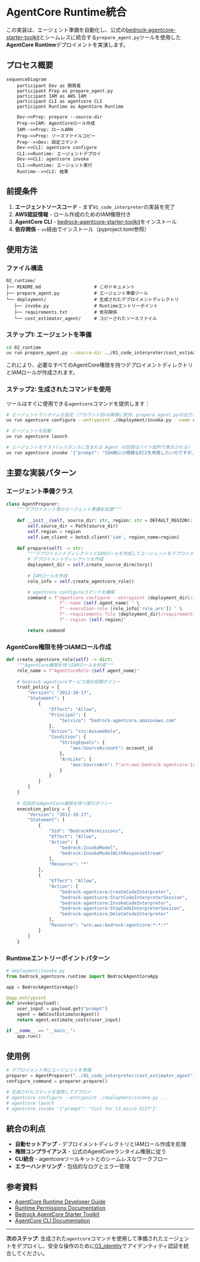 # AgentCore Runtime統合

この実装は、エージェント準備を自動化し、公式の[bedrock-agentcore-starter-toolkit](https://github.com/aws/bedrock-agentcore-starter-toolkit)とシームレスに統合する`prepare_agent.py`ツールを使用した**AgentCore Runtime**デプロイメントを実演します。

## プロセス概要

```mermaid
sequenceDiagram
    participant Dev as 開発者
    participant Prep as prepare_agent.py
    participant IAM as AWS IAM
    participant CLI as agentcore CLI
    participant Runtime as AgentCore Runtime

    Dev->>Prep: prepare --source-dir
    Prep->>IAM: AgentCoreロール作成
    IAM-->>Prep: ロールARN
    Prep->>Prep: ソースファイルコピー
    Prep-->>Dev: 設定コマンド
    Dev->>CLI: agentcore configure
    CLI->>Runtime: エージェントデプロイ
    Dev->>CLI: agentcore invoke
    CLI->>Runtime: エージェント実行
    Runtime-->>CLI: 結果
```

## 前提条件

1. **エージェントソースコード** - まず`01_code_interpreter`の実装を完了
2. **AWS認証情報** - ロール作成のためのIAM権限付き
3. **AgentCore CLI** - [bedrock-agentcore-starter-toolkit](https://github.com/aws/bedrock-agentcore-starter-toolkit)をインストール
4. **依存関係** - `uv`経由でインストール（pyproject.toml参照）

## 使用方法

### ファイル構造

```
02_runtime/
├── README.md                    # このドキュメント
├── prepare_agent.py             # エージェント準備ツール
└── deployment/                  # 生成されたデプロイメントディレクトリ
   ├── invoke.py                 # Runtimeエントリーポイント
   ├── requirements.txt          # 依存関係
   └── cost_estimator_agent/     # コピーされたソースファイル
```

### ステップ1: エージェントを準備

```bash
cd 02_runtime
uv run prepare_agent.py --source-dir ../01_code_interpreter/cost_estimator_agent
```

これにより、必要なすべてのAgentCore権限を持つデプロイメントディレクトリとIAMロールが作成されます。

### ステップ2: 生成されたコマンドを使用

ツールはすぐに使用できる`agentcore`コマンドを提供します：

```bash
# エージェントランタイムを設定（アカウントIDは環境に依存、prepare_agent.pyの出力を確認してください）
uv run agentcore configure --entrypoint ./deployment/invoke.py --name cost_estimator_agent --execution-role arn:aws:iam::123456789012:role/AgentCoreRole-cost_estimator_agent --requirements-file ./deployment/requirements.txt --disable-otel --region us-east-1

# エージェントを起動
uv run agentcore launch

# エージェントをテスト(レスポンスに含まれる Agent の回答はバイト配列で表示される)
uv run agentcore invoke '{"prompt": "SSH用に小規模なEC2を用意したいのですが、費用はいくらくらいでしょうか?"}'
```

## 主要な実装パターン

### エージェント準備クラス

```python
class AgentPreparer:
    """デプロイメント用のエージェント準備を処理"""
    
    def __init__(self, source_dir: str, region: str = DEFAULT_REGION):
        self.source_dir = Path(source_dir)
        self.region = region
        self.iam_client = boto3.client('iam', region_name=region)
    
    def prepare(self) -> str:
        """デプロイメントディレクトリとIAMロールを作成してエージェントをデプロイメント用に準備"""
        # デプロイメントディレクトリを作成
        deployment_dir = self.create_source_directory()
        
        # IAMロールを作成
        role_info = self.create_agentcore_role()

        # agentcore configureコマンドを構築
        command = f"agentcore configure --entrypoint {deployment_dir}/invoke.py " \
                    f"--name {self.agent_name} " \
                    f"--execution-role {role_info['role_arn']} " \
                    f"--requirements-file {deployment_dir}/requirements.txt " \
                    f"--region {self.region}"

        return command
```

### AgentCore権限を持つIAMロール作成

```python
def create_agentcore_role(self) -> dict:
    """AgentCore権限を持つIAMロールを作成"""
    role_name = f"AgentCoreRole-{self.agent_name}"
    
    # bedrock-agentcoreサービス用の信頼ポリシー
    trust_policy = {
        "Version": "2012-10-17",
        "Statement": [
            {
                "Effect": "Allow",
                "Principal": {
                    "Service": "bedrock-agentcore.amazonaws.com"
                },
                "Action": "sts:AssumeRole",
                "Condition": {
                    "StringEquals": {
                        "aws:SourceAccount": account_id
                    },
                    "ArnLike": {
                        "aws:SourceArn": f"arn:aws:bedrock-agentcore:{self.region}:{account_id}:*"
                    }
                }
            }
        ]
    }
    
    # 包括的なAgentCore権限を持つ実行ポリシー
    execution_policy = {
        "Version": "2012-10-17",
        "Statement": [
            {
                "Sid": "BedrockPermissions",
                "Effect": "Allow",
                "Action": [
                    "bedrock:InvokeModel",
                    "bedrock:InvokeModelWithResponseStream"
                ],
                "Resource": "*"
            },
            {
                "Effect": "Allow",
                "Action": [
                    "bedrock-agentcore:CreateCodeInterpreter",
                    "bedrock-agentcore:StartCodeInterpreterSession",
                    "bedrock-agentcore:InvokeCodeInterpreter",
                    "bedrock-agentcore:StopCodeInterpreterSession",
                    "bedrock-agentcore:DeleteCodeInterpreter"
                ],
                "Resource": "arn:aws:bedrock-agentcore:*:*:*"
            }
        ]
    }
```

### Runtimeエントリーポイントパターン

```python
# deployment/invoke.py
from bedrock_agentcore.runtime import BedrockAgentCoreApp

app = BedrockAgentCoreApp()

@app.entrypoint
def invoke(payload):
    user_input = payload.get("prompt")
    agent = AWSCostEstimatorAgent()
    return agent.estimate_costs(user_input)

if __name__ == "__main__":
    app.run()
```

## 使用例

```python
# デプロイメント用にエージェントを準備
preparer = AgentPreparer("../01_code_interpreter/cost_estimator_agent")
configure_command = preparer.prepare()

# 生成されたコマンドを使用してデプロイ
# agentcore configure --entrypoint ./deployment/invoke.py ...
# agentcore launch
# agentcore invoke '{"prompt": "Cost for t3.micro EC2?"}'
```

## 統合の利点

- **自動セットアップ** - デプロイメントディレクトリとIAMロール作成を処理
- **権限コンプライアンス** - 公式のAgentCoreランタイム権限に従う
- **CLI統合** - agentcoreツールキットとのシームレスなワークフロー
- **エラーハンドリング** - 包括的なログとエラー管理

## 参考資料

- [AgentCore Runtime Developer Guide](https://docs.aws.amazon.com/bedrock-agentcore/latest/devguide/runtime.html)
- [Runtime Permissions Documentation](https://docs.aws.amazon.com/bedrock-agentcore/latest/devguide/runtime-permissions.html)
- [Bedrock AgentCore Starter Toolkit](https://github.com/aws/bedrock-agentcore-starter-toolkit)
- [AgentCore CLI Documentation](https://github.com/aws/bedrock-agentcore-starter-toolkit)

---

**次のステップ**: 生成された`agentcore`コマンドを使用して準備されたエージェントをデプロイし、安全な操作のために[03_identity](../03_identity/README.md)でアイデンティティ認証を統合してください。
